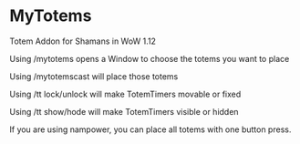 # MyTotems
Totem Addon for Shamans in WoW 1.12


Using /mytotems opens a Window to choose the totems you want to place

Using /mytotemscast will place those totems

Using /tt lock/unlock will make TotemTimers movable or fixed

Using /tt show/hode will make TotemTimers visible or hidden

If you are using nampower, you can place all totems with one button press.
